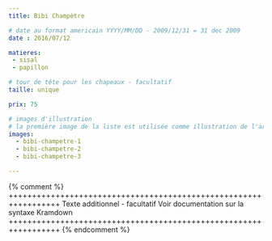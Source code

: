 ```yaml
---
title: Bibi Champètre

# date au format americain YYYY/MM/DD - 2009/12/31 = 31 dec 2009
date : 2016/07/12

matieres:
 - sisal
 - papillon

# tour de tête pour les chapeaux - facultatif
taille: unique

prix: 75

# images d'illustration
# la première image de la liste est utilisée comme illustration de l'article dans les pages de listing.
images:
  - bibi-champetre-1
  - bibi-champetre-2
  - bibi-champetre-3

---
```

{% comment %} +++++++++++++++++++++++++++++++++++++++++++++++++++++++++++++++++
              Texte additionnel - facultatif
              Voir documentation sur la syntaxe Kramdown
+++++++++++++++++++++++++++++++++++++++++++++++++++++++++++++++++ {% endcomment %}
